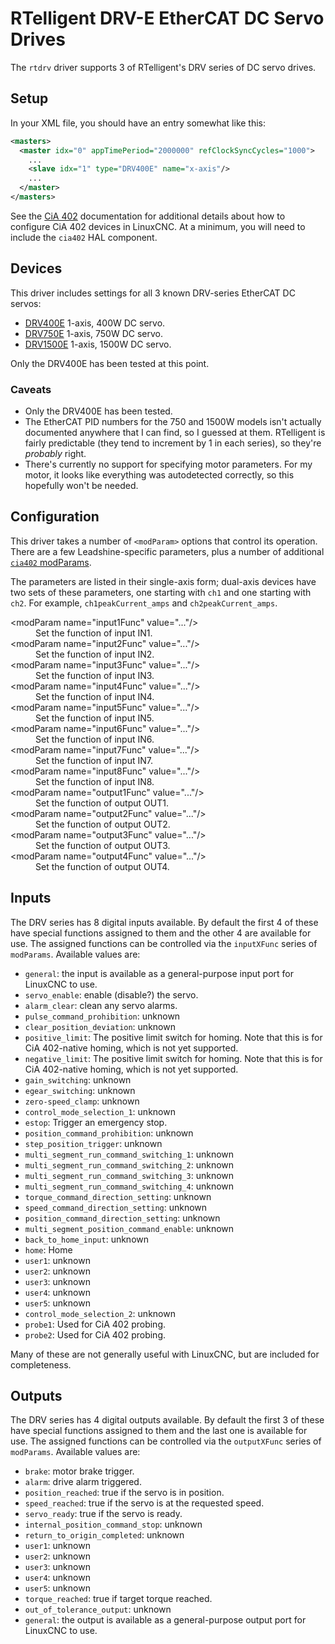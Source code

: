 # RTelligent DRV-E EtherCAT DC Servo Drives

The `rtdrv` driver supports 3 of RTelligent's DRV series of DC servo drives.

## Setup

In your XML file, you should have an entry somewhat like this:

```xml
<masters>
  <master idx="0" appTimePeriod="2000000" refClockSyncCycles="1000">
    ...
    <slave idx="1" type="DRV400E" name="x-axis"/>
	...
  </master>
</masters>
```

See the [CiA 402](cia402.md) documentation for additional details
about how to configure CiA 402 devices in LinuxCNC.  At a minimum, you
will need to include the `cia402` HAL component.

## Devices

This driver includes settings for all 3 known DRV-series EtherCAT DC
servos:

- [DRV400E](http://www.rtelligent.net/Low-Voltage-Brushless-Servo-Drive.html)
  1-axis, 400W DC servo.
- [DRV750E](http://www.rtelligent.net/Low-Voltage-Brushless-Servo-Drive.html)
  1-axis, 750W DC servo.
- [DRV1500E](http://www.rtelligent.net/Low-Voltage-Brushless-Servo-Drive.html)
  1-axis, 1500W DC servo.

Only the DRV400E has been tested at this point.

### Caveats

- Only the DRV400E has been tested.
- The EtherCAT PID numbers for the 750 and 1500W models isn't actually
  documented anywhere that I can find, so I guessed at them.
  RTelligent is fairly predictable (they tend to increment by 1 in
  each series), so they're *probably* right.
- There's currently no support for specifying motor parameters.  For
  my motor, it looks like everything was autodetected correctly, so
  this hopefully won't be needed.

## Configuration

This driver takes a number of `<modParam>` options that control its
operation.  There are a few Leadshine-specific parameters, plus a
number of additional [`cia402` modParams](cia402.md).

The parameters are listed in their single-axis form; dual-axis devices
have two sets of these parameters, one starting with `ch1` and one
starting with `ch2`.  For example, `ch1peakCurrent_amps` and
`ch2peakCurrent_amps`.

<dl>
<dt>&lt;modParam name="input1Func" value="..."/&gt</dt>
<dd>Set the function of input IN1.</dd>

<dt>&lt;modParam name="input2Func" value="..."/&gt</dt>
<dd>Set the function of input IN2.</dd>

<dt>&lt;modParam name="input3Func" value="..."/&gt</dt>
<dd>Set the function of input IN3.</dd>

<dt>&lt;modParam name="input4Func" value="..."/&gt</dt>
<dd>Set the function of input IN4.</dd>

<dt>&lt;modParam name="input5Func" value="..."/&gt</dt>
<dd>Set the function of input IN5.</dd>

<dt>&lt;modParam name="input6Func" value="..."/&gt</dt>
<dd>Set the function of input IN6.</dd>

<dt>&lt;modParam name="input7Func" value="..."/&gt</dt>
<dd>Set the function of input IN7.</dd>

<dt>&lt;modParam name="input8Func" value="..."/&gt</dt>
<dd>Set the function of input IN8.</dd>

<dt>&lt;modParam name="output1Func" value="..."/&gt</dt>
<dd>Set the function of output OUT1.</dd>

<dt>&lt;modParam name="output2Func" value="..."/&gt</dt>
<dd>Set the function of output OUT2.</dd>

<dt>&lt;modParam name="output3Func" value="..."/&gt</dt>
<dd>Set the function of output OUT3.</dd>

<dt>&lt;modParam name="output4Func" value="..."/&gt</dt>
<dd>Set the function of output OUT4.</dd>

## Inputs

The DRV series has 8 digital inputs available.  By default the first 4
of these have special functions assigned to them and the other 4 are
available for use.  The assigned functions can be controlled via the
`inputXFunc` series of `modParams`.  Available values are:

- `general`: the input is available as a general-purpose input port
  for LinuxCNC to use.
- `servo_enable`: enable (disable?) the servo.
- `alarm_clear`: clean any servo alarms.
- `pulse_command_prohibition`: unknown
- `clear_position_deviation`: unknown
- `positive_limit`: The positive limit switch for homing.  Note that
  this is for CiA 402-native homing, which is not yet supported.
- `negative_limit`: The positive limit switch for homing.  Note that
  this is for CiA 402-native homing, which is not yet supported.
- `gain_switching`: unknown
- `egear_switching`: unknown
- `zero-speed_clamp`: unknown
- `control_mode_selection_1`: unknown
- `estop`: Trigger an emergency stop.
- `position_command_prohibition`: unknown
- `step_position_trigger`: unknown
- `multi_segment_run_command_switching_1`: unknown
- `multi_segment_run_command_switching_2`: unknown
- `multi_segment_run_command_switching_3`: unknown
- `multi_segment_run_command_switching_4`: unknown
- `torque_command_direction_setting`: unknown
- `speed_command_direction_setting`: unknown
- `position_command_direction_setting`: unknown
- `multi_segment_position_command_enable`: unknown
- `back_to_home_input`: unknown
- `home`: Home
- `user1`: unknown
- `user2`: unknown
- `user3`: unknown
- `user4`: unknown
- `user5`: unknown
- `control_mode_selection_2`: unknown
- `probe1`: Used for CiA 402 probing.
- `probe2`: Used for CiA 402 probing.

Many of these are not generally useful with LinuxCNC, but are included
for completeness.

## Outputs

The DRV series has 4 digital outputs available.  By default the first 3
of these have special functions assigned to them and the last one is
available for use.  The assigned functions can be controlled via the
`outputXFunc` series of `modParams`.  Available values are:

- `brake`: motor brake trigger.
- `alarm`: drive alarm triggered.
- `position_reached`: true if the servo is in position.
- `speed_reached`: true if the servo is at the requested speed.
- `servo_ready`: true if the servo is ready.
- `internal_position_command_stop`: unknown
- `return_to_origin_completed`: unknown
- `user1`: unknown
- `user2`: unknown
- `user3`: unknown
- `user4`: unknown
- `user5`: unknown
- `torque_reached`: true if target torque reached.
- `out_of_tolerance_output`: unknown
- `general`: the output is available as a general-purpose output port
  for LinuxCNC to use.

